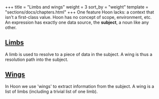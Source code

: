 +++
title = "Limbs and wings"
weight = 3
sort_by = "weight"
template = "sections/docs/chapters.html"
+++
One feature Hoon lacks: a context that isn't a first-class value. Hoon has no
concept of scope, environment, etc.  An expression has exactly one data source,
the **subject**, a noun like any other.

## [Limbs](limb)

A limb is used to resolve to a piece of data in the subject.  A wing is thus a resolution path into the subject.

## [Wings](wing)

In Hoon we use 'wings' to extract information from the subject.  A wing is a list of limbs (including a trivial list of one limb).
